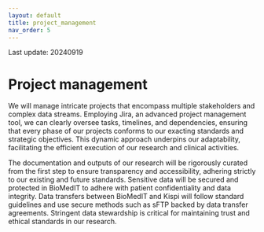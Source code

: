 ```yaml
---
layout: default
title: project_management
nav_order: 5
---
```


Last update: 20240919

Project management
==================

We will manage intricate projects that encompass multiple stakeholders
and complex data streams. Employing Jira, an advanced project management
tool, we can clearly oversee tasks, timelines, and dependencies,
ensuring that every phase of our projects conforms to our exacting
standards and strategic objectives. This dynamic approach underpins our
adaptability, facilitating the efficient execution of our research and
clinical activities.

The documentation and outputs of our research will be rigorously curated
from the first step to ensure transparency and accessibility, adhering
strictly to our existing and future standards. Sensitive data will be
secured and protected in BioMedIT to adhere with patient confidentiality
and data integrity. Data transfers between BioMedIT and Kispi will
follow standard guidelines and use secure methods such as sFTP backed by
data transfer agreements. Stringent data stewardship is critical for
maintaining trust and ethical standards in our research.
